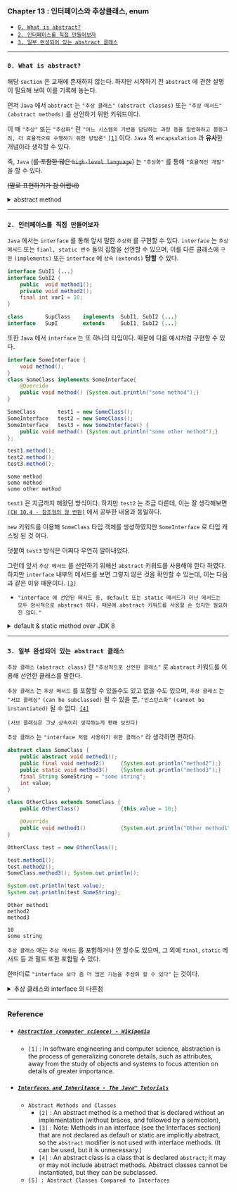 
### Chapter 13 : 인터페이스와 추상클래스, enum

- [`0. What is abstract?`](#0-what-is-abstract)
- [`2. 인터페이스를 직접 만들어보자`](#2-인터페이스를-직접-만들어보자)
- [`3. 일부 완성되어 있는 abstract 클래스`](#3-일부-완성되어-있는-abstract-클래스)

---

### `0. What is abstract?`

해당 `section` 은 교재에 존재하지 않는다. 하지만 시작하기 전 `abstract` 에 관한 설명이 필요해 보여 이를 기록해 놓는다.

먼저 `Java` 에서 `abstract` 는 `"추상 클래스"` `(abstract classes)` 또는 `"추상 메서드"` `(abstract methods)` 를 선언하기 위한 키워드이다. 

이 때 `"추상"` 또는 `"추상화"` 란 `"어느 시스템의 기반을 담당하는 과정 등을 일반화하고 뭉뚱그려, 더 효율적으로 수행하기 위한 방법론"` [`[1]`](#abstraction-computer-science---wikipedia) 이다. `Java` 의 `encapsulation` 과 **유사**한 개념이라 생각할 수 있다.

즉, `Java` (~~를 포함한 많은 `high-level language`~~) 는 `"추상화"` 를 통해 `"효율적인 개발"` 을 할 수 있다.

~~(말로 표현하기가 참 어렵네)~~

<details><summary> abstract method</summary><p>

---

`Java` 에는 `추상화` 를 이용한 `추상 메서드`, `추상 클래스` 를 만들 수 있다. `추상 클래스` 의 경우 [`section [3]`](#3-일부-완성되어-있는-abstract-클래스) 에서 설명할 것이므로 여기서는 생략하고, `추상 메서드` 에 대해서만 설명하겠다.

`추상 메서드` 란 다음 예시처럼 선언만 되어있을 뿐 구현이 되어있지 않은 메서드 [`[2]`](#interfaces-and-inheritance---the-java™-tutorials) 를 말한다. 

```java
abstract void method(int ... some_args);
```

이 때 `추상 메서드` 는 구현되지 않았으므로, 괄호 `{}` 가 선언 뒤에 따라붙지 않으며 대신 `;` 로 끝난다.

`추상 메서드` 는 `추상 클래스` 또는 `interface` 등 속에 선언될 수 있다.

</p></details>

---

### `2. 인터페이스를 직접 만들어보자`

`Java` 에서는 `interface` 를 통해 앞서 말한 `추상화` 를 구현할 수 있다.
`interface` 는 `추상 메서드` 또는 `fianl, static 변수` 들의 집합을 선언할 수 있으며, 이를 다른 클래스에 `구현` `(implements)` 또는 `interface` 에 `상속` `(extends)` **당할** 수 있다.

```java
interface SubI1 {...}
interface SubI2 {
    public  void method1();
    private void method2();
    final int var1 = 10;
}

class       SupClass    implements  SubI1, SubI2 {...}
interface   SupI        extends     SubI1, SubI2 {...}
```



또한 `Java` 에서 `interface` 는 또 하나의 타입이다. 때문에 다음 예시처럼 구현할 수 있다.

```java
interface SomeInterface {
    void method();
}
class SomeClass implements SomeInterface{
    @Override
    public void method() {System.out.println("some method");}
}

SomeClass       test1 = new SomeClass();
SomeInterface   test2 = new SomeClass();
SomeInterface   test3 = new SomeInterface() {
    public void method() {System.out.println("some other method");}
};

test1.method();
test2.method();
test3.method();
```
```
some method
some method
some other method
```

`test1` 은 지금까지 해왔던 방식이다. 하지만 `test2` 는 조금 다른데, 이는 잘 생각해보면 [`(CH 10.4 - 참조형의 형 변환)`](../ch_10/section_04_05.md#4-참조-자료형의-형-변환) 에서 공부한 내용과 동일하다.

`new` 키워드를 이용해 `SomeClass` 타입 객체를 생성하였지만 `SomeInterface` 로 타입 캐스팅 된 것 이다.

덧붙여 `test3` 방식은 어쩌다 우연히 알아내었다.

그런데 앞서 `추상 메서드` 를 선언하기 위해선 `abstract` 키워드를 사용해야 한다 하였다. 하지만 `interface` 내부의 메서드를 보면 그렇지 않은 것을 확인할 수 있는데, 이는 다음과 같은 이유 때문이다. [`[3]`](#interfaces-and-inheritance---the-java™-tutorials)
- `"interface 에 선언된 메서드 중, default 또는 static 메서드가 아닌 메서드는 모두 암시적으로 abstract 하다. 때문에 abstract 키워드를 사용할 순 있지만 필요하진 않다."`

<details><summary> default & static method over JDK 8</summary><p>

---

`JDK 8` 부터 `interface` 에 `default method` 와 `정적 메서드` 를 추가할 수 있게 되었다.

`default method` 를 `interface` 에 넣음으로써, 더 간결하게 추상화를 조절하고 더 편히 개발할 수 있다.

```java
interface SomeInterface {
    default void method()   {System.out.println("Default method");}
}

class C1 implements SomeInterface {}
class C2 implements SomeInterface {
    @Override
    public void method()    {System.out.println("Overriden method");}
}

C1 test1 = new C1();
C2 test2 = new C2();

test1.method();
test2.method();
```
```
Default method
Overriden method
```

위 처럼 `interface` 의 메서드를 그냥 그대로 사용하거나, 직접 `Override` 해 세부 내용을 바꿀 수 있다. 어찌 보면 그냥 클래스 간 `Override` 와 동일한 기능이다.

`(덧붙여 default method 는 암묵적으로 public 하기 때문에, Override 하더라도 public 하게 만들 수 밖에 없다)`

`static method` 를 이용하면 라이브러리, 모듈 등의 복잡도를 더 낮출 수 있다. 메서드가 `static` 하므로, 해당 메서드에 접근하려면 ~~당연히~~ `interface` 의 타입에 그대로 접근해야 한다.

```java
interface SomeInterface {
    public static void method() {System.out.println("Static");}
}

SomeInterface.method();
```
```
Static
```

한마디로 `정적 메서드` 또한 클래스 내 `static` 한 것들과 동일한 기능을 수행한다 생각하면 된다.


</p></details>

---

### `3. 일부 완성되어 있는 abstract 클래스`

`추상 클래스` `(abstract class)` 란 `"추상적으로 선언된 클래스"` 로 `abstract` 키워드를 이용해 선언한 클래스를 말한다.

`추상 클래스` 는 `추상 메서드` 를 포함할 수 있을수도 있고 없을 수도 있으며, `추상 클래스` 는 `"서브 클래싱"` `(can be subclassed)` 될 수 있을 뿐, `"인스턴스화"` `(cannot be instantiated)` 될 수 없다. [`[4]`](#interfaces-and-inheritance---the-java™-tutorials)

`(서브 클래싱은 그냥 상속이라 생각하는게 편해 보인다)`

`추상 클래스` 는 `"interface 처럼 사용하기 위한 클래스"` 라 생각하면 편하다.

```java
abstract class SomeClass {
    public abstract void method1();
    public final void method2()     {System.out.println("method2");}
    public static void method3()    {System.out.println("method3");}
    final String SomeString = "some string";
    int value;
}

class OtherClass extends SomeClass {
    public OtherClass()             {this.value = 10;}

    @Override
    public void method1()           {System.out.println("Other method1");}
}

OtherClass test = new OtherClass();

test.method1();
test.method2();
SomeClass.method3(); System.out.println();

System.out.println(test.value);
System.out.println(test.SomeString);
```
```
Other method1
method2
method3

10
some string
```

`추상 클래스` 에는 `추상 메서드` 를 포함하거나 안 할수도 있으며, 그 외에 `final`, `static` 메서드 등 과 필드 또한 포함될 수 있다.

한마디로 `"interface 보다 좀 더 많은 기능을 추상화 할 수 있다"` 는 것이다.

<details><summary> 추상 클래스와 interface 의 다른점</summary><p>

---

`추상 클래스` 와 `interface` 는 유사한 점이 많다. 두 가지 모두 `인스턴스화` 할 수 없고, `추상 메서드` 를 선언할 수도 안 할수도 있다. `(interface - default method)`

하지만 당연히 차이점이 존재하는데, `추상 클래스` 는 `static` 또는 `final` 하지 않은 `필드` 를 선언할 수 있으며, `public`, `protected`, `private` 메서드를 만들어 사용할 수 있다.

반면 `interface` 의 경우, 선언한 필드는 모두 자동적으로 `public static` 또는 `public final` 이며, 선언한 메서드 또한 모두 `public` 이다.

덧붙여 `추상 클래스` 는 ~~`(클래스 이므로)`~~ 단 하나의 `추상 클래스` 만 `extend` 할 수 있으며, `interface` 의 경우 다수의 `interface` 를 `implement` 할 수 있다.

|`구분`|`abstract class`|`interface`|
|:---:|---|---|
|`field`    |뭐든지 가능|`public static`, `public final` 만 가능|
|`method`   |뭐든지 가능|`public` 메서드만 가능 `(JDK 8 <= default, static method 가능)`|
|`extend`   |오직 1 개만 `extend` 가능|불가능|
|`implement`|불가능|여러개 `implement` 가능|

위 언급한 설명들은 [`[5]`](#interfaces-and-inheritance---the-java™-tutorials) 를 참조하였다.

</p></details>


---

### Reference

- ##### [`Abstraction (computer science) - Wikipedia`](https://en.wikipedia.org/wiki/Abstraction_(computer_science))
    - `[1]` : In software engineering and computer science, abstraction is the process of generalizing concrete details, such as attributes, away from the study of objects and systems to focus attention on details of greater importance.

- ##### [`Interfaces and Inheritance - The Java™ Tutorials`](https://docs.oracle.com/javase/tutorial/java/IandI/abstract.html)
    - `Abstract Methods and Classes`
        - `[2]` : An abstract method is a method that is declared without an implementation (without braces, and followed by a semicolon),
        - `[3]` : Note: Methods in an interface (see the Interfaces section) that are not declared as default or static are implicitly abstract, so the `abstract` modifier is not used with interface methods. (It can be used, but it is unnecessary.)
        - `[4]` : An abstract class is a class that is declared `abstract`; it may or may not include abstract methods. Abstract classes cannot be instantiated, but they can be subclassed.
    - `[5] : Abstract Classes Compared to Interfaces`

